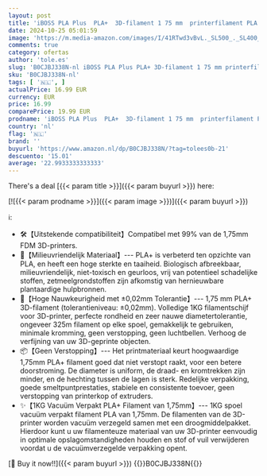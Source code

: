 ```yaml
---
layout: post
title: 'iBOSS PLA Plus  PLA+  3D-filament 1 75 mm  printerfilament PLA Plus maatnauwkeurigheid +/- 0 02 mm  1 kg spoel 3D-printfilament voor 3D-printers  bruin'
date: 2024-10-25 05:01:59
image: 'https://m.media-amazon.com/images/I/41RTwd3vBvL._SL500_._SL400_.jpg'
comments: true
category: ofertas
author: 'tole.es'
slug: 'B0CJBJ338N-nl iBOSS PLA Plus PLA+ 3D-filament 1 75 mm printerfilament...'
sku: 'B0CJBJ338N-nl'
tags: [ '🇳🇱', ]
actualPrice: 16.99 EUR
currency: EUR
price: 16.99
comparePrice: 19.99 EUR
prodname: 'iBOSS PLA Plus  PLA+  3D-filament 1 75 mm  printerfilament PLA Plus maatnauwkeurigheid +/- 0 02 mm  1 kg spoel 3D-printfilament voor 3D-printers  bruin'
country: 'nl'
flag: '🇳🇱'
brand: ''
buyurl: 'https://www.amazon.nl/dp/B0CJBJ338N/?tag=tolees0b-21'
descuento: '15.01'
average: '22.9933333333333'
---
```


There's a deal [{{< param title >}}]({{< param buyurl >}})  here:

[![{{< param prodname >}}]({{< param image >}})]({{< param buyurl >}})

ℹ️:

- 🛠️【Uitstekende compatibiliteit】Compatibel met 99% van de 1,75mm FDM 3D-printers.
- 🧵【Milieuvriendelijk Materiaal】--- PLA+ is verbeterd ten opzichte van PLA, en heeft een hoge sterkte en taaiheid. Biologisch afbreekbaar, milieuvriendelijk, niet-toxisch en geurloos, vrij van potentieel schadelijke stoffen, zetmeelgrondstoffen zijn afkomstig van hernieuwbare plantaardige hulpbronnen.
- 📏【Hoge Nauwkeurigheid met ±0,02mm Tolerantie】--- 1,75 mm PLA+ 3D-filament (tolerantieniveau: ±0,02mm). Volledige 1KG filamentschijf voor 3D-printer, perfecte rondheid en zeer nauwe diametertolerantie, ongeveer 325m filament op elke spoel, gemakkelijk te gebruiken, minimale kromming, geen verstopping, geen luchtbellen. Verhoog de verfijning van uw 3D-geprinte objecten.
- 📦【Geen Verstopping】--- Het printmateriaal keurt hoogwaardige 1,75mm PLA+ filament goed dat niet verstopt raakt, voor een betere doorstroming. De diameter is uniform, de draad- en kromtrekken zijn minder, en de hechting tussen de lagen is sterk. Redelijke verpakking, goede smeltpuntprestaties, stabiele en consistente toevoer, geen verstopping van printerkop of extruders.
- ✨【1KG Vacuüm Verpakt PLA+ Filament van 1,75mm】--- 1KG spoel vacuüm verpakt filament PLA van 1,75mm. De filamenten van de 3D-printer worden vacuüm verzegeld samen met een droogmiddelpakket. Hierdoor kunt u uw filamenteuze materiaal van uw 3D-printer eenvoudig in optimale opslagomstandigheden houden en stof of vuil verwijderen voordat u de vacuümverzegelde verpakking opent.

[🛒 Buy it now!!]({{< param buyurl >}})
{{<world>}}B0CJBJ338N{{</world>}}
